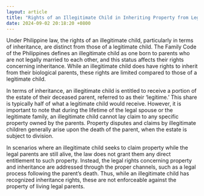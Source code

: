```yaml
---
layout: article
title: "Rights of an Illegitimate Child in Inheriting Property from Legal Parents"
date: 2024-09-02 20:18:20 +0800
---
```


<p>Under Philippine law, the rights of an illegitimate child, particularly in terms of inheritance, are distinct from those of a legitimate child. The Family Code of the Philippines defines an illegitimate child as one born to parents who are not legally married to each other, and this status affects their rights concerning inheritance. While an illegitimate child does have rights to inherit from their biological parents, these rights are limited compared to those of a legitimate child.</p><p>In terms of inheritance, an illegitimate child is entitled to receive a portion of the estate of their deceased parent, referred to as their ‘legitime.’ This share is typically half of what a legitimate child would receive. However, it is important to note that during the lifetime of the legal spouse or the legitimate family, an illegitimate child cannot lay claim to any specific property owned by the parents. Property disputes and claims by illegitimate children generally arise upon the death of the parent, when the estate is subject to division.</p><p>In scenarios where an illegitimate child seeks to claim property while the legal parents are still alive, the law does not grant them any direct entitlement to such property. Instead, the legal rights concerning property and inheritance are addressed through the proper channels, such as a legal process following the parent’s death. Thus, while an illegitimate child has recognized inheritance rights, these are not enforceable against the property of living legal parents.</p>
